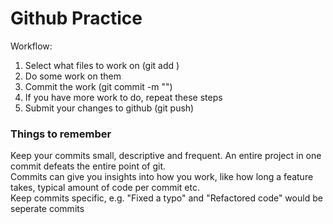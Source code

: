 # Github Practice

Workflow:
1. Select what files to work on (git add <files>)
2. Do some work on them
3. Commit the work (git commit -m "<descriptive message>")
4. If you have more work to do, repeat these steps
5. Submit your changes to github (git push)

### Things to remember
Keep your commits small, descriptive and frequent. An entire project in one commit defeats the entire point of git.<br>
Commits can give you insights into how you work, like how long a feature takes, typical amount of code per commit etc.<br>
Keep commits specific, e.g. "Fixed a typo" and "Refactored code" would be seperate commits<br>

